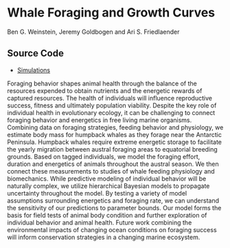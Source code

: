 # Whale Foraging and Growth Curves
Ben G. Weinstein, Jeremy Goldbogen and Ari S. Friedlaender

## Source Code
- [Simulations](RunModel.html)

Foraging behavior shapes animal health through the balance of the resources expended to obtain nutrients and the energetic rewards of captured resources. The health of individuals will influence reproductive success, fitness and ultimately population viability. Despite the key role of individual health in evolutionary ecology, it can be challenging to connect foraging behavior and energetics in free living marine organisms. Combining data on foraging strategies, feeding behavior and physiology, we estimate body mass for humpback whales as they forage near the Antarctic Peninsula. Humpback whales require extreme energetic storage to facilitate the yearly migration between austral foraging areas to equatorial breeding grounds. Based on tagged individuals, we model the foraging effort, duration and energetics of animals throughout the austral season. We then connect these measurements to studies of whale feeding physiology and biomechanics. While predictive modeling of individual behavior will be naturally complex, we utilize hierarchical Bayesian models to propagate uncertainty throughout the model. By testing a variety of model assumptions surrounding energetics and foraging rate, we can understand the sensitivity of our predictions to parameter bounds. Our model forms the basis for field tests of animal body condition and further exploration of individual behavior and animal health. Future work combining the environmental impacts of changing ocean conditions on foraging success will inform conservation strategies in a changing marine ecosystem.

